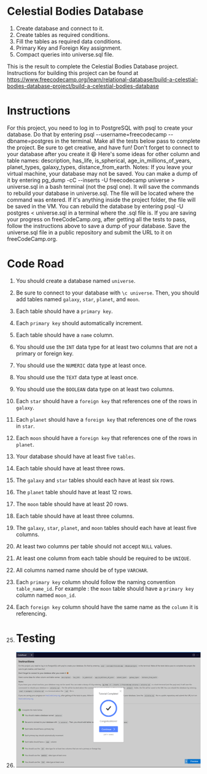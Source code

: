 # Celestial Bodies Database

1. Create database and connect to it.
2. Create tables as required conditions.
3. Fill the tables as required data conditions.
4. Primary Key and Foreign Key assignment.
5. Compact queries into universe.sql file.

This is the result to complete the Celestial Bodies Database project. Instructions for building this project can be found at https://www.freecodecamp.org/learn/relational-database/build-a-celestial-bodies-database-project/build-a-celestial-bodies-database

# Instructions

For this project, you need to log in to PostgreSQL with psql to create your database. Do that by entering psql --username=freecodecamp --dbname=postgres in the terminal. Make all the tests below pass to complete the project. Be sure to get creative, and have fun!
Don't forget to connect to your database after you create it 😄
Here's some ideas for other column and table names: description, has_life, is_spherical, age_in_millions_of_years, planet_types, galaxy_types, distance_from_earth.
Notes: If you leave your virtual machine, your database may not be saved. You can make a dump of it by entering pg_dump -cC --inserts -U freecodecamp universe > universe.sql in a bash terminal (not the psql one). It will save the commands to rebuild your database in universe.sql. The file will be located where the command was entered. If it's anything inside the project folder, the file will be saved in the VM. You can rebuild the database by entering psql -U postgres < universe.sql in a terminal where the .sql file is.
If you are saving your progress on freeCodeCamp.org, after getting all the tests to pass, follow the instructions above to save a dump of your database. Save the universe.sql file in a public repository and submit the URL to it on freeCodeCamp.org.

# Code Road

1. You should create a database named `universe`.
2. Be sure to connect to your database with `\c universe`. Then, you should add tables named `galaxy`, `star`, `planet`, and `moon`.
3. Each table should have a `primary key`.
4. Each `primary key` should automatically increment.
5. Each table should have a `name` column.
6. You should use the `INT` data type for at least two columns that are not a primary or foreign key.
7. You should use the `NUMERIC` data type at least once.
8. You should use the `TEXT` data type at least once.
9. You should use the `BOOLEAN` data type on at least two columns.
10. Each `star` should have a `foreign key` that references one of the rows in `galaxy`.
11. Each `planet` should have a `foreign key` that references one of the rows in `star`.
12. Each `moon` should have a `foreign key` that references one of the rows in `planet`.
13. Your database should have at least five `tables`.
14. Each table should have at least three rows.
15. The `galaxy` and `star` tables should each have at least six rows.
16. The `planet` table should have at least 12 rows.
17. The `moon` table should have at least 20 rows.
18. Each table should have at least three columns.
19. The `galaxy`, `star`, `planet`, and `moon` tables should each have at least five columns.
20. At least two columns per table should not accept `NULL` values.
21. At least one column from each table should be required to be `UNIQUE`.
22. All columns named name should be of type `VARCHAR`.
23. Each `primary key` column should follow the naming convention `table_name_id`. For example : the `moon` table should have a `primary key` column named `moon_id`.
24. Each `foreign key` column should have the same name as the `column` it is referencing.

25. # Testing
26. ![Tutorial Completed](TutorialCompleted.png)

